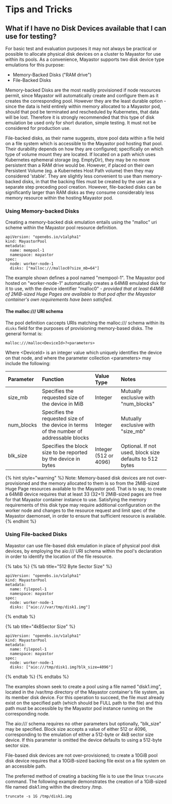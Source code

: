 # Tips and Tricks

## What if I have no Disk Devices available that I can use for testing?

For basic test and evaluation purposes it may not always be practical or possible to allocate physical disk devices on a cluster to Mayastor for use within its pools.  As a convenience, Mayastor supports two disk device type emulations for this purpose:

* Memory-Backed Disks \("RAM drive"\)
* File-Backed Disks

Memory-backed Disks are the most readily provisioned if node resources permit, since Mayastor will automatically create and configure them as it creates the corresponding pool.  However they are the least durable option - since the data is held entirely within memory allocated to a Mayastor pod, should that pod be terminated and rescheduled by Kubernetes, that data will be lost.  Therefore it is strongly recommended that this type of disk emulation be used only for short duration, simple testing.  It must not be considered for production use.

File-backed disks, as their name suggests, store pool data within a file held on a file system which is accessible to the Mayastor pod hosting that pool.  Their durability depends on how they are configured;  specifically on which type of volume mount they are located.  If located on a path which uses Kubernetes ephemeral storage \(eg. EmptyDir\), they may be no more persistent than a RAM drive would be.  However, if placed on their own Persistent Volume \(eg. a Kubernetes Host Path volume\) then they may considered 'stable'.  They are slightly less convenient to use than memory-backed disks, in that the backing files must be created by the user as a separate step preceding pool creation.  However, file-backed disks can be significantly larger than RAM disks as they consume considerably less memory resource within the hosting Mayastor pod.

### Using Memory-backed Disks

Creating a memory-backed disk emulation entails using the "malloc" uri scheme within the Mayastor pool resource definition.

```text
apiVersion: "openebs.io/v1alpha1"
kind: MayastorPool
metadata:
  name: mempool-1
  namespace: mayastor
spec:
  node: worker-node-1
  disks: ["malloc:///malloc0?size_mb=64"]
```

The example shown defines a pool named "mempool-1".  The Mayastor pod hosted on "worker-node-1" automatically creates a 64MiB emulated disk for it to use, with the device identifier "malloc0" - _provided that at least 64MiB  of 2MiB-sized Huge Pages are available to that pod after the Mayastor container's own requirements have been satisfied_.

#### The malloc:/// URI schema

The pool definition caccepts URIs matching the malloc:/// schema within its `disks` field for the purposes of provisioning memory-based disks.  The general format is:

`malloc:///malloc<DeviceId>?<parameters>`

Where &lt;DeviceId&gt; is an integer value which uniquely identifies the device on that node, and where the parameter collection &lt;parameters&gt; may include the following:

| Parameter | Function | Value Type | Notes |
| :--- | :--- | :--- | :--- |
| size\_mb | Specifies the requested size of the device in MiB | Integer | Mutually exclusive with "num\_blocks" |
| num\_blocks | Specifies the requested size of the device in terms of the number of addressable blocks | Integer | Mutually exclusive with "size\_mb" |
| blk\_size | Specifies the block size to be reported by the device in bytes | Integer \(512 or 4096\) | Optional.  If not used, block size defaults to 512 bytes |

{% hint style="warning" %}
Note:  Memory-based disk devices are not over-provisioned and the memory allocated to them is so from the 2MiB-sized Huge Page resources available to the Mayastor pod.  That is to say,  to create a 64MiB device requires that at least 33 \(32+1\) 2MiB-sized pages are free for that Mayastor container instance to use.  Satisfying the memory requirements of this disk type may require additional configuration on the worker node and changes to the resource request and limit spec of the Mayastor daemonset, in order to ensure that sufficient resource is available.
{% endhint %}

### Using File-backed Disks

Mayastor can use file-based disk emulation in place of physical pool disk devices, by employing the aio:/// URI schema within the pool's declaration in order to identify the location of the file resource.

{% tabs %}
{% tab title="512 Byte Sector Size" %}
```text
apiVersion: "openebs.io/v1alpha1"
kind: MayastorPool
metadata:
  name: filepool-1
  namespace: mayastor
spec:
  node: worker-node-1
  disks: ["aio:///var/tmp/disk1.img"]
```
{% endtab %}

{% tab title="4kBSector Size" %}
```
apiVersion: "openebs.io/v1alpha1"
kind: MayastorPool
metadata:
  name: filepool-1
  namespace: mayastor
spec:
  node: worker-node-1
  disks: ["aio:///tmp/disk1.img?blk_size=4096"]
```
{% endtab %}
{% endtabs %}

The examples shown seek to create a pool using a file named "disk1.img", located in the /var/tmp directory of the Mayastor container's file system, as its member disk device.  For this operation to succeed, the file must already exist on the specified path \(which should be FULL path to the file\) and this path must be accessible by the Mayastor pod instance running on the corresponding node.

The aio:/// schema requires no other parameters but optionally, "blk\_size" may be specified.  Block size accepts a value of either 512 or 4096, corresponding to the emulation of either a 512-byte or 4kB sector size device.  If this parameter is omitted the device defaults to using a 512-byte sector size.

File-based disk devices are not over-provisioned; to create a 10GiB pool disk device requires that a 10GiB-sized backing file exist on a file system on an accessible path.

The preferred method of creating a backing file is to use the  linux `truncate` command.  The following example demonstrates the creation of a 1GiB-sized file named disk1.img within the directory /tmp.

```text
truncate -s 1G /tmp/disk1.img
```



